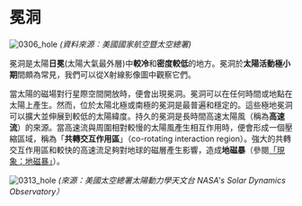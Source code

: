 # 冕洞

![0306_hole](./static/0306_hole.jpg)
*(資料來源︰美國國家航空暨太空總署)*

冕洞是太陽**日冕**(太陽大氣最外層)中**較冷**和**密度較低**的地方。冕洞於**太陽活動極小期**間頗為常見，我們可以從X射線影像圖中觀察它們。

當太陽的磁場對行星際空間開放時，便會出現冕洞。冕洞可以在任何時間或地點在太陽上產生。然而，位於太陽北極或南極的冕洞是最普遍和穩定的。這些極地冕洞可以擴大並伸展到較低的太陽緯度。持久的冕洞是長時間高速太陽風（稱為**高速流**）的來源。當高速流與周圍相對較慢的太陽風產生相互作用時，便會形成一個壓縮區域，稱為「**共轉交互作用區**」（co-rotating interaction region）。強大的共轉交互作用區和較快的高速流足夠對地球的磁層產生影響，造成**地磁暴**（參閱<a href="#/zh_cn/section/phenomena/geomagnetic-storms">「現象：地磁暴」</a>）。

![0313_hole](./static/0313_hole.jpg)
*(來源：美國太空總署太陽動力學天文台 NASA's Solar Dynamics Observatory）*

